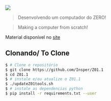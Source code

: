 [![](icon-elementos.png)](https://insper.github.io/Z01.1/)

> Desenvolvendo um computador do ZERO!

>Making a computer from scratch!

Material disponível no [site](https://insper.github.io/Z01.1/)

## Clonando/ To Clone

``` bash
$ # Clone o repositório
$ git clone https://github.com/Insper/Z01.1
$ cd Z01.1
$ # instale e/ou atualize o Z01.1
$ ./updateZ01tools.sh
$ # instale as dependencias python
$ pip install -r requirements.txt --user
```
